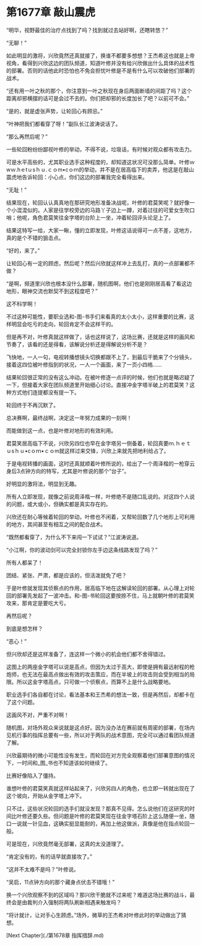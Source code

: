 # 第1677章 敲山震虎

“明华，视野最佳的治疗点找到了吗？找到就过去站好啊，还瞎转悠？”

“无聊！”

如此明显的激将，兴欣竟然还真就接了，换谁不都要多想想？王杰希这也就是上帝视角，看得到兴欣这边的团队频道，知道叶修并没有给兴欣做出什么具体的战术性的部署。否则的话他此时恐怕也不免会担忧叶修是不是有什么可以攻破他们部署的战术。

“还有用一叶之秋的那个，你注意到一叶之秋现在身后两面断墙的间距了吗？这个距离却邪横摆的话可是会过不去的。你们把却邪的长度加长了吧？以前可不会。”

“是的，就是虚张声势，让轮回心有顾忌。”

“叶神把我们都看穿了呀！”副队长江波涛说话了。

“那么再然后呢？”

一些轮回粉纷纷鄙视叶修的举动，不得不说，垃圾话，有时候对观众都有攻击力。

可是水平高些的，尤其职业选手这种程度的，却知道这状况可没那么简单。叶修ｗwｗ.hｅtｕsｈｕ.ｃｏm•cｏｍ的举动，并不是在居高临下的卖弄，他这是在敲山震虎地告诉轮回：小心点，你们这边的部署我完全看得出来。

“无耻！”

结果现在，轮回认认真真地在那研究地形准备决战呢，叶修的君莫笑呢？就好像一个小混混似的。人家是往学校旁边的马路丫子边上一蹲，对着过往的可爱女生吹口哨；他呢，角色君莫笑往金字塔的台阶上一坐，冲着轮回评头论足上了。

结果这特写一给，大家一瞅，懂的立即发现，叶修这话说得可一点不差，这地方，真的是个不错的狙击点。

“好的，来了。”

让轮回心有一定的顾虑，然后呢？然后兴欣就这样冲上去乱打，真的一点部署都不做？

“是啊，频道里兴欣也根本没什么部署，随机图啊，他们也是刚刚居高看了看这边地形，眼神交流也默契不到这程度吧？”

这不科学啊！

不过这种可能性，要职业选和-图-书手们来看真的太小太小，这样重要的比赛，这样明显会吃亏的走向，轮回肯定不会这样干的。

但是再不对，叶修真就这样做了，话也这样说了，这场比赛，还就是这样的画风和节奏了，该看的还是得看，该解说分析还是得解说分析不是？

飞快地，一人一句，电视转播想镜头切换都跟不上了，到最后干脆来了个分镜头，接着这四位被叶修指到的状况，一人一个画面，来了一页小四格……

结果轮回很正常的没有这么冲动。在被叶修逐一点评的时候，他们也就是略迟疑了一下，但接着大家在团队频道里开始细心讨论。直接冲金字塔半破上的君莫笑？这种方式他们连提都没有提一下。

轮回终于不再沉默了。

总决赛啊，最终战啊，决定这一年努力成果的一刻啊！

而能做到这一点，也是叶修对地形的有效利用。

君莫笑居高临下不说，兴欣另四位也早在金字塔另一侧备着，轮回真要ｍ.ｈｅｔｕsｈｕ•cｏｍ•ｃｏm就这样过来交锋，兴欣上来就先把地利给占了。

于是电视转播的画面，这时还真就顺着叶修所说的，给出了一个周泽楷的一枪穿云身后3点钟方向的特写，尤其是叶修说的那个“台子”。

好明显的激将法，明显到无趣。

所有人立即发现，就像之前说周泽楷一样，叶修绝不是随口乱说的。对这四个人说的问题，或大或小，但确实都是真实存在的。

兴欣还在耐心等候着轮回的举动，叶修也不闲着，又帮轮回数了几个地形上可利用的地方，其间甚至有相互之间的配合战术。

“既然都看穿了，为什么不下来闯一下试试？”江波涛说道。

“小江啊，你的波动剑可以完全封锁你左手边这条线路发现了吗？”

所有人都呆了！

团结、紧张、严肃，都是应该的，但活泼就免了吧？

于是叶修就发现其侦察点的作用，居高临下地在这解读轮回的部署。从心理上对轮回的部署先发起了一波冲击。和-图-书轮回这要按捺不住，马上就朝叶修的君莫笑攻来，那肯定是要吃大亏。

再然后呢？

到底是想怎样？

“恶心！”

但兴欣却还是这样准备了，连这样一个微小的机会他们都不舍得错过。

这图上的两座金字塔可以说是高点，但因为太过于高大，即使是拥有最远射程的枪炮师，也无法在最高点做出有效的攻击策应，而在半坡上的攻击则会受到相当的局限。所以这金字塔高点，只可做一个侦察点，而算不上是什么战略要地。

职业选手们各自都在讨论，看法基本和王杰希的想法一致，但是再然后，却都卡在了这个问题。

这画风不对，严重不对啊！

随机图，对场外观众来说就是这点好。因为没办法在赛前就有周密的部署，在场内见机行事的指挥总要有一些，所以对于两队的战术意图，完全可以通过看团队频道了解。

兴欣最期待的微小可能性没有发生，而轮回在对方完全观察着他们部署意图的情况下，一时间和_图_书也不知道该如何继续了。

比赛好像陷入了僵持。

谁想叶修的君莫笑真就这样站起来了，兴欣另四人的角色，也立即一转就出现在了这个坡向，开始从金字塔上冲下。

只不过，这些状况轮回的选手们就没发现？那真不见得。怎么说他们在这研究的时间比叶修还要久些。但问题是叶修的君莫笑现在往金字塔石阶上这么随便一坐，随口一说就一针见血，这确实挺显能耐的，再加上他这做派，真像是他在指点轮回一般。

可是现在，兴欣竟然毫无部署，这真的太没道理了。

“肯定没有的，有的话早就直接攻了。”

“这并不太难不是吗？”叶修说。

“吴启，11点钟方向的那个藏身点伏击不错哦！”

换一个兴欣观察不到的区域吗？那兴欣干脆就不过来呢？难道这场比赛的战斗，最终会是由裁判介入强制将两队刷新相遇来触发吗？

“将计就计，让对手心生顾虑。”场外，微草的王杰希对叶修此时的举动做出了猜想。



[Next Chapter](./第1678章 指挥措辞.md)